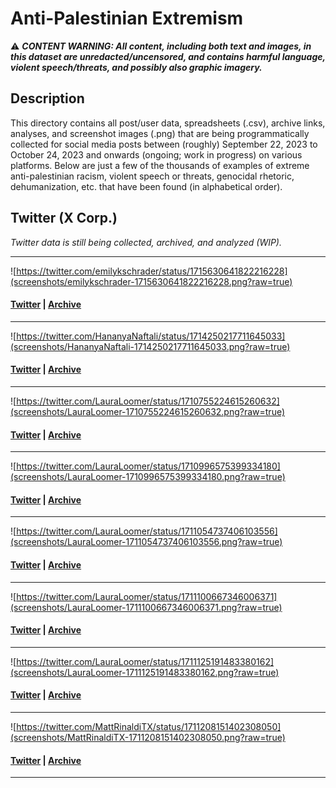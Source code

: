 # Anti-Palestinian Extremism

:warning: **_CONTENT WARNING: All content, including both text and images, in this dataset are unredacted/uncensored, and contains harmful language, violent speech/threats, and possibly also graphic imagery._**

## Description

This directory contains all post/user data, spreadsheets (.csv), archive links, analyses, and screenshot images (.png) that are being programmatically collected for social media posts between (roughly) September 22, 2023 to October 24, 2023 and onwards (ongoing; work in progress) on various platforms. Below are just a few of the thousands of examples of extreme anti-palestinian racism, violent speech or threats, genocidal rhetoric, dehumanization, etc. that have been found (in alphabetical order).

## Twitter (X Corp.)

_Twitter data is still being collected, archived, and analyzed (WIP)._

---
![https://twitter.com/emilykschrader/status/1715630641822216228](screenshots/emilykschrader-1715630641822216228.png?raw=true)<br>
#### [Twitter](https://twitter.com/emilykschrader/status/1715630641822216228) | [Archive](https://web.archive.org/web/20231022052911/https://twitter.com/emilykschrader/status/1715630641822216228)
---
![https://twitter.com/HananyaNaftali/status/1714250217711645033](screenshots/HananyaNaftali-1714250217711645033.png?raw=true)
#### [Twitter](https://twitter.com/HananyaNaftali/status/1714250217711645033) | [Archive](https://web.archive.org/web/20231024212823/https://twitter.com/HananyaNaftali/status/1714250217711645033)
---
![https://twitter.com/LauraLoomer/status/1710755224615260632](screenshots/LauraLoomer-1710755224615260632.png?raw=true)
#### [Twitter](https://twitter.com/LauraLoomer/status/1710755224615260632) | [Archive](https://web.archive.org/web/20231024212937/https://twitter.com/LauraLoomer/status/1710755224615260632)
---
![https://twitter.com/LauraLoomer/status/1710996575399334180](screenshots/LauraLoomer-1710996575399334180.png?raw=true)
#### [Twitter](https://twitter.com/LauraLoomer/status/1710996575399334180) | [Archive](https://web.archive.org/web/20231024213112/https://twitter.com/LauraLoomer/status/1710996575399334180)
---
![https://twitter.com/LauraLoomer/status/1711054737406103556](screenshots/LauraLoomer-1711054737406103556.png?raw=true)
#### [Twitter](https://twitter.com/LauraLoomer/status/1711054737406103556) | [Archive](https://web.archive.org/web/20231024213309/https://twitter.com/LauraLoomer/status/1711054737406103556)
---
![https://twitter.com/LauraLoomer/status/1711100667346006371](screenshots/LauraLoomer-1711100667346006371.png?raw=true)
#### [Twitter](https://twitter.com/LauraLoomer/status/1711100667346006371) | [Archive](https://web.archive.org/web/20231024213502/https://twitter.com/LauraLoomer/status/1711100667346006371)
---
![https://twitter.com/LauraLoomer/status/1711125191483380162](screenshots/LauraLoomer-1711125191483380162.png?raw=true)
#### [Twitter](https://twitter.com/LauraLoomer/status/1711125191483380162) | [Archive](https://web.archive.org/web/20231009061200/https://twitter.com/LauraLoomer/status/1711125191483380162)
---
![https://twitter.com/MattRinaldiTX/status/1711208151402308050](screenshots/MattRinaldiTX-1711208151402308050.png?raw=true)
#### [Twitter](https://twitter.com/MattRinaldiTX/status/1711208151402308050) | [Archive](https://web.archive.org/web/20231024213807/https://twitter.com/MattRinaldiTX/status/1711208151402308050)
---
